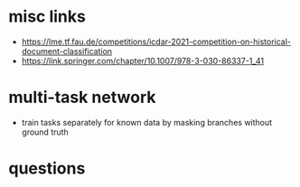 # misc links
* https://lme.tf.fau.de/competitions/icdar-2021-competition-on-historical-document-classification
* https://link.springer.com/chapter/10.1007/978-3-030-86337-1_41

# multi-task network
* train tasks separately for known data by masking branches without ground truth

# questions
